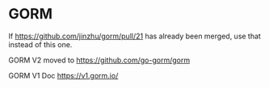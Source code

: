 # GORM

If <https://github.com/jinzhu/gorm/pull/21> has already been merged,
use that instead of this one.

GORM V2 moved to https://github.com/go-gorm/gorm

GORM V1 Doc https://v1.gorm.io/
